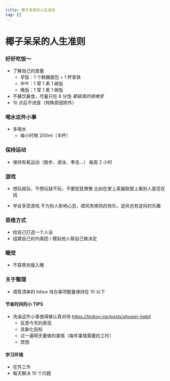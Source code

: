```yaml
---
title: 椰子呆呆的人生准则
tag: [] 
---
```


# 椰子呆呆的人生准则

### 好好吃饭～

- 了解自己的食量
    - 早饭：1 个枫糖面包 + 1 杯拿铁
    - 中午：1 荤 1 素 1 碗饭
    - 晚饭：1 荤 1 素 1 碗饭
- 不暴饮暴食，尽量只吃 8 分饱
    *晕碳真的很难受*
- 10 点后不进食（特殊原因除外）

### 喝水这件小事

- 多喝水
    - 每小时喝 200ml（半杯）

### 保持运动

- 保持有氧运动（跑步、游泳、拳击...）
    每周 2 小时

### 游戏

- 想玩就玩，不想玩就不玩，不要犹犹豫豫
    比如在掌上英雄联盟上看别人是否在线

- 学会享受游戏
    不为别人影响心态，顺风有顺风的快乐，逆风也有逆风的乐趣

### 思维方式

- 给自己打造一个人设
- 组建自己的内阁团 / 模拟他人帮自己做决定

### 睡觉

- 不穿厚衣服入睡

### 关于整理

- 滴答清单的 Inbox 待办事项数量保持在 10 以下

#### 节省时间的小 TIPS

- 洗澡这件小事值得被认真对待
    *https://limboy.me/posts/shower-habit*
    - 反思今天的表现
    - 具象化目标
    - 过一遍明天要做的事情（每件事情需要的工时）
    - 冥想

#### 学习环境

- 在外工作
- 每天解决 10 个问题